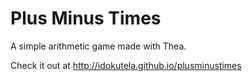 # Plus Minus Times
A simple arithmetic game made with Thea.

Check it out at http://idokutela.github.io/plusminustimes
